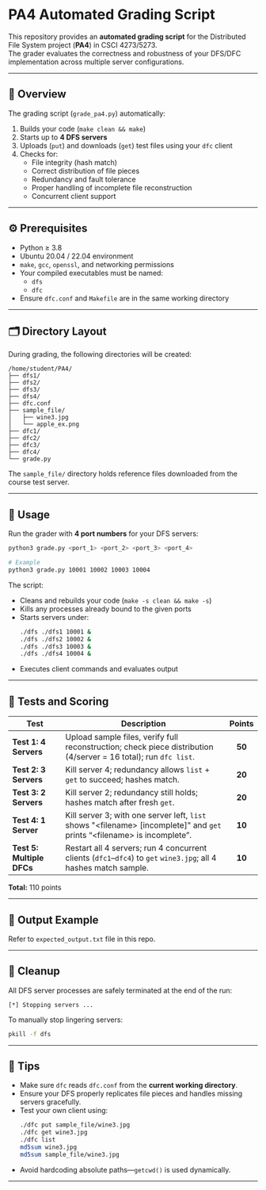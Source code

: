 # PA4 Automated Grading Script

This repository provides an **automated grading script** for the Distributed File System project (**PA4**) in CSCI 4273/5273.  
The grader evaluates the correctness and robustness of your DFS/DFC implementation across multiple server configurations.

---

## 🧩 Overview

The grading script (`grade_pa4.py`) automatically:

1. Builds your code (`make clean && make`)
2. Starts up to **4 DFS servers**
3. Uploads (`put`) and downloads (`get`) test files using your `dfc` client
4. Checks for:
   - File integrity (hash match)
   - Correct distribution of file pieces
   - Redundancy and fault tolerance
   - Proper handling of incomplete file reconstruction
   - Concurrent client support

---

## ⚙️ Prerequisites

- Python ≥ 3.8  
- Ubuntu 20.04 / 22.04 environment  
- `make`, `gcc`, `openssl`, and networking permissions
- Your compiled executables must be named:
  - `dfs`
  - `dfc`
- Ensure `dfc.conf` and `Makefile` are in the same working directory

---

## 🗂 Directory Layout

During grading, the following directories will be created:

```
/home/student/PA4/
├── dfs1/
├── dfs2/
├── dfs3/
├── dfs4/
├── dfc.conf
├── sample_file/
│   ├── wine3.jpg
│   └── apple_ex.png
├── dfc1/
├── dfc2/
├── dfc3/
├── dfc4/
└── grade.py
```

The `sample_file/` directory holds reference files downloaded from the course test server.

---

## 🚀 Usage

Run the grader with **4 port numbers** for your DFS servers:

```bash
python3 grade.py <port_1> <port_2> <port_3> <port_4>

# Example
python3 grade.py 10001 10002 10003 10004
```

The script:
- Cleans and rebuilds your code (`make -s clean && make -s`)
- Kills any processes already bound to the given ports
- Starts servers under:
  ```bash
  ./dfs ./dfs1 10001 &
  ./dfs ./dfs2 10002 &
  ./dfs ./dfs3 10003 &
  ./dfs ./dfs4 10004 &
  ```
- Executes client commands and evaluates output

---

## 🧪 Tests and Scoring

| Test                     | Description                                                                                                        | Points |
|-------------------------|--------------------------------------------------------------------------------------------------------------------|:------:|
| **Test 1: 4 Servers**   | Upload sample files, verify full reconstruction; check piece distribution (4/server = 16 total); run `dfc list`. | **50** |
| **Test 2: 3 Servers**   | Kill server 4; redundancy allows `list` + `get` to succeed; hashes match.                                          | **20** |
| **Test 3: 2 Servers**   | Kill server 2; redundancy still holds; hashes match after fresh `get`.                                             | **20** |
| **Test 4: 1 Server**    | Kill server 3; with one server left, `list` shows "\<filename> [incomplete]" and `get` prints “\<filename> is incomplete”.     | **10** |
| **Test 5: Multiple DFCs** | Restart all 4 servers; run 4 concurrent clients (`dfc1`–`dfc4`) to `get` `wine3.jpg`; all 4 hashes match sample.  | **10** |

**Total:** 110 points

---

## 🧾 Output Example

Refer to `expected_output.txt` file in this repo. 

---

## 🧹 Cleanup

All DFS server processes are safely terminated at the end of the run:

```
[*] Stopping servers ...
```

To manually stop lingering servers:

```bash
pkill -f dfs
```

---

## 🧠 Tips

- Make sure `dfc` reads `dfc.conf` from the **current working directory**.
- Ensure your DFS properly replicates file pieces and handles missing servers gracefully.
- Test your own client using:
  ```bash
  ./dfc put sample_file/wine3.jpg
  ./dfc get wine3.jpg
  ./dfc list
  md5sum wine3.jpg
  md5sum sample_file/wine3.jpg
  ```
- Avoid hardcoding absolute paths—`getcwd()` is used dynamically.

---

